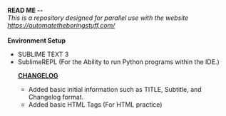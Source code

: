 <strong>READ ME --</strong><br>
<i>This is a repository designed for parallel use with the website https://automatetheboringstuff.com/</i>
<br>
<br>
<strong>Environment Setup</strong>
<ul>
  <li> SUBLIME TEXT 3</li>
  <li> SublimeREPL (For the Ability to run Python programs within the IDE.)</li>

<b><u>CHANGELOG</u></b>
<ul>
  <li>Added basic initial information such as TITLE, Subtitle, and Changelog format.</li>
  <li>Added basic HTML Tags (For HTML practice)</li>
  </ul>

